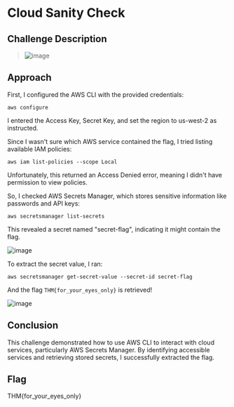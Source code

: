 # Cloud Sanity Check

## Challenge Description
> ![image](https://github.com/user-attachments/assets/b35fcbed-ec30-49b3-a7b1-ab6e075bb5ef)

## Approach
First, I configured the AWS CLI with the provided credentials:
```
aws configure
```
I entered the Access Key, Secret Key, and set the region to us-west-2 as instructed.

Since I wasn't sure which AWS service contained the flag, I tried listing available IAM policies:
```
aws iam list-policies --scope Local
```

Unfortunately, this returned an Access Denied error, meaning I didn't have permission to view policies.

So, I checked AWS Secrets Manager, which stores sensitive information like passwords and API keys:
```
aws secretsmanager list-secrets
```

This revealed a secret named "secret-flag", indicating it might contain the flag.

![image](https://github.com/user-attachments/assets/44dd730a-f56b-4a5b-85d7-8de35ff967fe)

To extract the secret value, I ran:
```
aws secretsmanager get-secret-value --secret-id secret-flag
```
And the flag `THM{for_your_eyes_only}` is retrieved!

![image](https://github.com/user-attachments/assets/762dcbe3-26fc-4627-9cd5-b5fe66b5c1a2)

## Conclusion
This challenge demonstrated how to use AWS CLI to interact with cloud services, particularly AWS Secrets Manager. By identifying accessible services and retrieving stored secrets, I successfully extracted the flag.

## Flag
THM{for_your_eyes_only}

   
